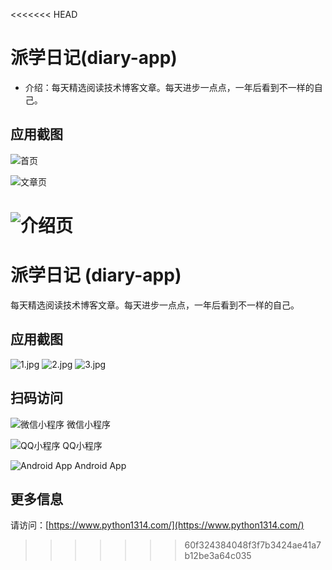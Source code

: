 <<<<<<< HEAD
# 派学日记(diary-app)

- 介绍：每天精选阅读技术博客文章。每天进步一点点，一年后看到不一样的自己。

## 应用截图

![首页](screenshot/1.jpg)

![文章页](screenshot/2.jpg)

![介绍页](screenshot/3.jpg)
=======
# 派学日记 (diary-app)

每天精选阅读技术博客文章。每天进步一点点，一年后看到不一样的自己。

## 应用截图

![1.jpg](./screenshot/1.jpg) 
![2.jpg](./screenshot/2.jpg) 
![3.jpg](./screenshot/3.jpg)

## 扫码访问

![微信小程序](https://img.cdn.aliyun.dcloud.net.cn/stream/mp_weixin/__UNI__9A112D9.jpg)
微信小程序

![QQ小程序](https://img.cdn.aliyun.dcloud.net.cn/stream/mp_qq/__UNI__9A112D9.png)
QQ小程序

![Android App](https://img.cdn.aliyun.dcloud.net.cn/stream/qr/__UNI__9A112D9.png/256)
Android App

## 更多信息

请访问：[https://www.python1314.com/](https://www.python1314.com/)
>>>>>>> 60f324384048f3f7b3424ae41a7b12be3a64c035
